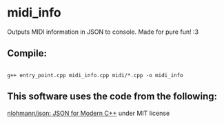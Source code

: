 # midi_info

Outputs MIDI information in JSON to console. Made for pure fun! :3

## Compile:

```

g++ entry_point.cpp midi_info.cpp midi/*.cpp -o midi_info

```

## This software uses the code from the following:

[nlohmann/json: JSON for Modern C++](https://github.com/nlohmann/json) under MIT license

